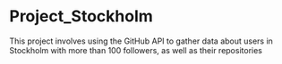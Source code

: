 # Project_Stockholm
This project involves using the GitHub API to gather data about users in Stockholm with more than 100 followers, as well as their repositories
